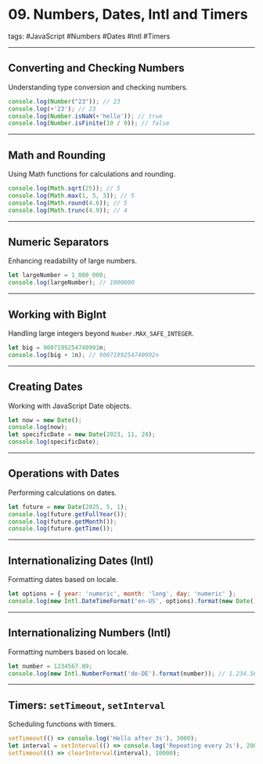 # 09. Numbers, Dates, Intl and Timers

tags: #JavaScript #Numbers #Dates #Intl #Timers

---

## **Converting and Checking Numbers**
Understanding type conversion and checking numbers.

```js
console.log(Number("23")); // 23
console.log(+'23'); // 23
console.log(Number.isNaN(+'hello')); // true
console.log(Number.isFinite(10 / 0)); // false
```

---

## **Math and Rounding**
Using Math functions for calculations and rounding.

```js
console.log(Math.sqrt(25)); // 5
console.log(Math.max(1, 5, 3)); // 5
console.log(Math.round(4.6)); // 5
console.log(Math.trunc(4.9)); // 4
```

---

## **Numeric Separators**
Enhancing readability of large numbers.

```js
let largeNumber = 1_000_000;
console.log(largeNumber); // 1000000
```

---

## **Working with BigInt**
Handling large integers beyond `Number.MAX_SAFE_INTEGER`.

```js
let big = 9007199254740991n;
console.log(big + 1n); // 9007199254740992n
```

---

## **Creating Dates**
Working with JavaScript Date objects.

```js
let now = new Date();
console.log(now);
let specificDate = new Date(2023, 11, 24);
console.log(specificDate);
```

---

## **Operations with Dates**
Performing calculations on dates.

```js
let future = new Date(2025, 5, 1);
console.log(future.getFullYear());
console.log(future.getMonth());
console.log(future.getTime());
```

---

## **Internationalizing Dates (Intl)**
Formatting dates based on locale.

```js
let options = { year: 'numeric', month: 'long', day: 'numeric' };
console.log(new Intl.DateTimeFormat('en-US', options).format(new Date()));
```

---

## **Internationalizing Numbers (Intl)**
Formatting numbers based on locale.

```js
let number = 1234567.89;
console.log(new Intl.NumberFormat('de-DE').format(number)); // 1.234.567,89
```

---

## **Timers: `setTimeout`, `setInterval`**
Scheduling functions with timers.

```js
setTimeout(() => console.log('Hello after 3s'), 3000);
let interval = setInterval(() => console.log('Repeating every 2s'), 2000);
setTimeout(() => clearInterval(interval), 10000);
```
